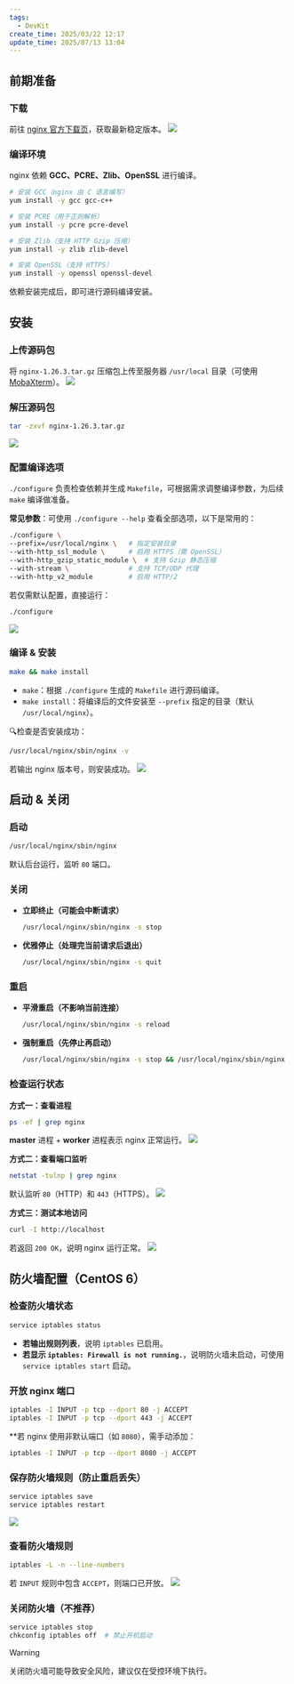 ```yaml
---
tags:
  - DevKit
create_time: 2025/03/22 12:17
update_time: 2025/07/13 13:04
---
```


## 前期准备

### 下载

前往 [nginx 官方下载页](https://nginx.org/en/download.html)，获取最新稳定版本。
![](https://img.xiaorang.fun/202503221224076.png)

### 编译环境

nginx 依赖 **GCC、PCRE、Zlib、OpenSSL** 进行编译。

```bash
# 安装 GCC（nginx 由 C 语言编写）
yum install -y gcc gcc-c++

# 安装 PCRE（用于正则解析）
yum install -y pcre pcre-devel

# 安装 Zlib（支持 HTTP Gzip 压缩）
yum install -y zlib zlib-devel

# 安装 OpenSSL（支持 HTTPS）
yum install -y openssl openssl-devel
```

依赖安装完成后，即可进行源码编译安装。

## 安装

### 上传源码包

将 `nginx-1.26.3.tar.gz` 压缩包上传至服务器 `/usr/local` 目录（可使用 [MobaXterm](https://mobaxterm.mobatek.net/)）。
![](https://img.xiaorang.fun/202503221259199.png)

### 解压源码包

```bash
tar -zxvf nginx-1.26.3.tar.gz
```

![](https://img.xiaorang.fun/202503221308039.png)

### 配置编译选项

`./configure` 负责检查依赖并生成 `Makefile`，可根据需求调整编译参数，为后续 `make` 编译做准备。

**常见参数**：可使用 `./configure --help` 查看全部选项，以下是常用的：

```bash
./configure \
--prefix=/usr/local/nginx \   # 指定安装目录
--with-http_ssl_module \      # 启用 HTTPS（需 OpenSSL）
--with-http_gzip_static_module \  # 支持 Gzip 静态压缩
--with-stream \               # 支持 TCP/UDP 代理
--with-http_v2_module         # 启用 HTTP/2
```

若仅需默认配置，直接运行：

```bash
./configure
```

![](https://img.xiaorang.fun/202503221312406.png)

### 编译 & 安装

```bash
make && make install
```

- `make`：根据 `./configure` 生成的 `Makefile` 进行源码编译。
- `make install`：将编译后的文件安装至 `--prefix` 指定的目录（默认 `/usr/local/nginx`）。

🔍检查是否安装成功：

```bash
/usr/local/nginx/sbin/nginx -v
```

若输出 nginx 版本号，则安装成功。
![](https://img.xiaorang.fun/202503221657818.png)

## 启动 & 关闭

### 启动

```bash
/usr/local/nginx/sbin/nginx
```

默认后台运行，监听 `80` 端口。

### 关闭

- **立即终止（可能会中断请求）**

	```bash
	/usr/local/nginx/sbin/nginx -s stop
	```

- **优雅停止（处理完当前请求后退出）**

	```bash
	/usr/local/nginx/sbin/nginx -s quit
	```

### 重启

- **平滑重启（不影响当前连接）**

	```bash
	/usr/local/nginx/sbin/nginx -s reload
	```

- **强制重启（先停止再启动）**

	```bash
	/usr/local/nginx/sbin/nginx -s stop && /usr/local/nginx/sbin/nginx
	```

### 检查运行状态

**方式一：查看进程**

```bash
ps -ef | grep nginx
```

**master** 进程 + **worker** 进程表示 nginx 正常运行。
![](https://img.xiaorang.fun/202503221745774.png)

**方式二：查看端口监听**

```bash
netstat -tulnp | grep nginx
```

默认监听 `80`（HTTP）和 `443`（HTTPS）。
![](https://img.xiaorang.fun/202503221745775.png)

**方式三：测试本地访问**

```bash
curl -I http://localhost
```

若返回 `200 OK`，说明 nginx 运行正常。
![](https://img.xiaorang.fun/202503221745776.png)

## 防火墙配置（CentOS 6）

### 检查防火墙状态

```bash
service iptables status
```

- **若输出规则列表**，说明 `iptables` 已启用。
- **若显示 `iptables: Firewall is not running.`**，说明防火墙未启动，可使用 `service iptables start` 启动。

### 开放 nginx 端口

```bash
iptables -I INPUT -p tcp --dport 80 -j ACCEPT
iptables -I INPUT -p tcp --dport 443 -j ACCEPT
```

**若 nginx 使用非默认端口（如 `8080`），需手动添加：

```bash
iptables -I INPUT -p tcp --dport 8080 -j ACCEPT
```

### 保存防火墙规则（防止重启丢失）

```bash
service iptables save
service iptables restart
```

![](https://img.xiaorang.fun/202503221802964.png)

### 查看防火墙规则

```bash
iptables -L -n --line-numbers
```

若 `INPUT` 规则中包含 `ACCEPT`，则端口已开放。
![](https://img.xiaorang.fun/202503221802965.png)

### 关闭防火墙（不推荐）

```bash
service iptables stop
chkconfig iptables off  # 禁止开机启动
```

> [!warning]
> 关闭防火墙可能导致安全风险，建议仅在受控环境下执行。
